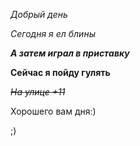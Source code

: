 *Добрый день*

_Сегодня я ел блины_

***А затем играл в приставку***

__Сейчас я пойду гулять__

~~*На улице +11*~~

Хорошего вам дня:)

;)
